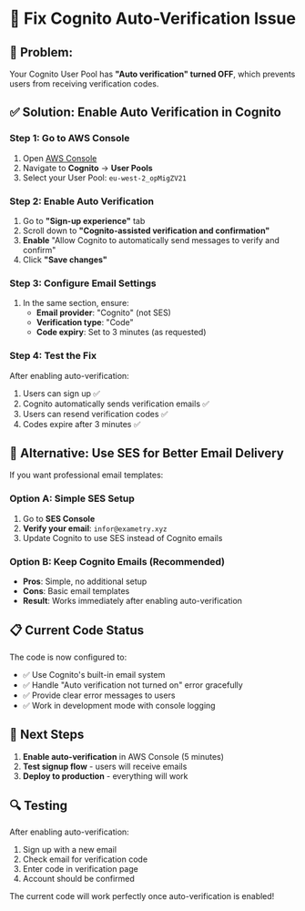 # 🔧 Fix Cognito Auto-Verification Issue

## **🎯 Problem:**

Your Cognito User Pool has **"Auto verification" turned OFF**, which prevents users from receiving verification codes.

## **✅ Solution: Enable Auto Verification in Cognito**

### **Step 1: Go to AWS Console**

1. Open [AWS Console](https://console.aws.amazon.com/)
2. Navigate to **Cognito** → **User Pools**
3. Select your User Pool: `eu-west-2_opMigZV21`

### **Step 2: Enable Auto Verification**

1. Go to **"Sign-up experience"** tab
2. Scroll down to **"Cognito-assisted verification and confirmation"**
3. **Enable** "Allow Cognito to automatically send messages to verify and confirm"
4. Click **"Save changes"**

### **Step 3: Configure Email Settings**

1. In the same section, ensure:
   - **Email provider**: "Cognito" (not SES)
   - **Verification type**: "Code"
   - **Code expiry**: Set to 3 minutes (as requested)

### **Step 4: Test the Fix**

After enabling auto-verification:

1. Users can sign up ✅
2. Cognito automatically sends verification emails ✅
3. Users can resend verification codes ✅
4. Codes expire after 3 minutes ✅

## **🚀 Alternative: Use SES for Better Email Delivery**

If you want professional email templates:

### **Option A: Simple SES Setup**

1. Go to **SES Console**
2. **Verify your email**: `infor@exametry.xyz`
3. Update Cognito to use SES instead of Cognito emails

### **Option B: Keep Cognito Emails (Recommended)**

- **Pros**: Simple, no additional setup
- **Cons**: Basic email templates
- **Result**: Works immediately after enabling auto-verification

## **📋 Current Code Status**

The code is now configured to:

- ✅ Use Cognito's built-in email system
- ✅ Handle "Auto verification not turned on" error gracefully
- ✅ Provide clear error messages to users
- ✅ Work in development mode with console logging

## **🎯 Next Steps**

1. **Enable auto-verification** in AWS Console (5 minutes)
2. **Test signup flow** - users will receive emails
3. **Deploy to production** - everything will work

## **🔍 Testing**

After enabling auto-verification:

1. Sign up with a new email
2. Check email for verification code
3. Enter code in verification page
4. Account should be confirmed

The current code will work perfectly once auto-verification is enabled!
